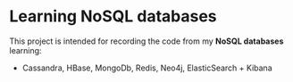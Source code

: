 # Learning NoSQL databases

This project is intended for recording the code from my **NoSQL databases** learning:

- Cassandra, HBase, MongoDb, Redis, Neo4j, ElasticSearch + Kibana